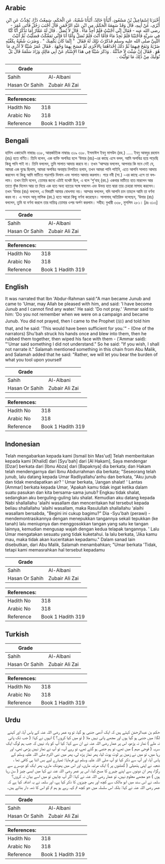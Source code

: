 ## Arabic


<div dir="rtl" lang="ar" style={{fontSize:'larger',backgroundColor:'#f8f9fa',padding:20}}>
أَخْبَرَنَا إِسْمَاعِيلُ بْنُ مَسْعُودٍ، أَنْبَأَنَا خَالِدٌ، أَنْبَأَنَا شُعْبَةُ، عَنِ الْحَكَمِ، سَمِعْتُ ذَرًّا، يُحَدِّثُ عَنِ ابْنِ أَبْزَى، عَنْ أَبِيهِ، قَالَ وَقَدْ سَمِعَهُ الْحَكَمُ، مِنِ ابْنِ عَبْدِ الرَّحْمَنِ قَالَ أَجْنَبَ رَجُلٌ فَأَتَى عُمَرَ - رضى الله عنه - فَقَالَ إِنِّي أَجْنَبْتُ فَلَمْ أَجِدْ مَاءً ‏.‏ قَالَ لاَ تُصَلِّ ‏.‏ قَالَ لَهُ عَمَّارٌ أَمَا تَذْكُرُ أَنَّا كُنَّا فِي سَرِيَّةٍ فَأَجْنَبْنَا فَلَمْ نَجِدْ مَاءً فَأَمَّا أَنْتَ فَلَمْ تُصَلِّ وَأَمَّا أَنَا فَإِنِّي تَمَعَّكْتُ فَصَلَّيْتُ ثُمَّ أَتَيْتُ النَّبِيَّ صلى الله عليه وسلم فَذَكَرْتُ ذَلِكَ لَهُ فَقَالَ ‏ "‏ إِنَّمَا كَانَ يَكْفِيكَ ‏"‏ ‏.‏ وَضَرَبَ شُعْبَةُ بِكَفَّيْهِ ضَرْبَةً وَنَفَخَ فِيهِمَا ثُمَّ دَلَكَ إِحْدَاهُمَا بِالأُخْرَى ثُمَّ مَسَحَ بِهِمَا وَجْهَهُ ‏.‏ فَقَالَ عُمَرُ شَيْئًا لاَ أَدْرِي مَا هُوَ ‏.‏ فَقَالَ إِنْ شِئْتَ لاَ حَدَّثْتُهُ ‏.‏ وَذَكَرَ شَيْئًا فِي هَذَا الإِسْنَادِ عَنْ أَبِي مَالِكٍ وَزَادَ سَلَمَةُ قَالَ بَلْ نُوَلِّيكَ مِنْ ذَلِكَ مَا تَوَلَّيْتَ ‏.‏
</div>
<div style={{backgroundColor:'#f8f9fa',padding:20, marginBottom: 10}}><table> <thead> <tr> <th>Grade</th> <th></th> </tr> </thead> <tbody> <tr><td>Sahih</td><td>Al-Albani</td></tr><tr><td>Hasan Or Sahih</td><td>Zubair Ali Zai</td></tr></tbody></table><table> <thead> <tr> <th>References:</th> <th></th> </tr> </thead> <tbody><tr><td>Hadith No</td><td>318</td></tr><tr><td>Arabic No</td><td>318</td></tr><tr><td>Reference</td><td>Book 1 Hadith 319</td></tr></tbody></table></div>

## Bengali


<div dir="ltr" lang="bn" style={{fontSize:'larger',backgroundColor:'#f8f9fa',padding:20}}>
হাদিস একাডেমি নাম্বারঃ ৩১৮, আন্তর্জাতিক নাম্বারঃ ৩১৯ ৩১৮. ইসমাঈল ইবনু মাসউদ (রহ.) ..... ইবনু আবদুর রহমান (রাঃ) হতে বর্ণিত। তিনি বলেন, এক ব্যক্তি অপবিত্র হলে ‘উমার (রাঃ)-এর কাছে এসে বলল, আমি অপবিত্র হয়ে পড়েছি কিন্তু পানি পাই না। তিনি বললেন, তুমি সালাত আদায় করবে না। তখন ‘আম্মার বললেন, আপনার কি মনে নেই যে, আমরা এক যুদ্ধে ছিলাম, আমরা অপবিত্র অবস্থায় নিপতিত হলাম, তখন আমরা পানি পাইনি, এতে আপনি সালাত আদায় করলেন না কিন্তু আমি মাটিতে গড়াগড়ি দিলাম এবং সালাত আদায় করলাম। পরে নবী (সা.) -এর কাছে এসে তা বললাম। তখন তিনি বলেন, তোমার জন্যে এটাই যথেষ্ট ছিল, এ বলে ‘শু’বাহ্ (রহ.) একবার মাটিতে হাত মারলেন আর তাতে ফুঁক দিলেন আর তা দিয়ে এক হাত অন্য হাতের সঙ্গে ঘষলেন এবং উভয় হাত দ্বারা তার চেহারা মাসাহ করলেন। তখন ‘উমার (রাঃ) বললেন, এ বিষয়টি আমার বোধগম্য নয়। আম্মার বললেন, যদি আপনি চান তাহলে আমি তা বর্ণনা করব না। এ সনদে আবূ মালিক (রহ.) হতে আরো কিছু বর্ণনা করেছেন। সালামাহ্ অতিরিক্ত বলেছেন, ‘উমার (রাঃ) বললেন, তুমি যা বর্ণনা করলে তার দায়িত্ব তোমার ওপর অর্পণ করলাম। সহীহ: বুখারী ৩৩৮, মুসলিম ২৮১। [দ্রঃ ৩১৩]
</div>
<div style={{backgroundColor:'#f8f9fa',padding:20, marginBottom: 10}}><table> <thead> <tr> <th>Grade</th> <th></th> </tr> </thead> <tbody> <tr><td>Sahih</td><td>Al-Albani</td></tr><tr><td>Hasan Or Sahih</td><td>Zubair Ali Zai</td></tr></tbody></table><table> <thead> <tr> <th>References:</th> <th></th> </tr> </thead> <tbody><tr><td>Hadith No</td><td>318</td></tr><tr><td>Arabic No</td><td>318</td></tr><tr><td>Reference</td><td>Book 1 Hadith 319</td></tr></tbody></table></div>

## English


<div dir="ltr" lang="en" style={{fontSize:'larger',backgroundColor:'#f8f9fa',padding:20}}>
It was narrated that Ibn 'Abdur-Rahman said:"A man became Junub and came to 'Umar, may Allah be pleased with him, and said: 'I have become Junub and I cannot find any water.' He said: 'Do not pray.' 'Ammar said to him: 'Do you not remember when we were on a campaign and became Junub. You did not prayed, then I came to the Prophet (ﷺ) and told him that, and he said: 'This would have been sufficient for you.'" - (One of the narrators) Shu'bah struck his hands once and blew into them, then he rubbed them together, then wiped his face with them - ('Ammar said): "'Umar said something I did not understand." So he said: "If you wish, I shall not narrate it." Salamah mentioned something in this chain from Abu Malik, and Salamah added that he said: "Rather, we will let you bear the burden of what you tool upon yourself
</div>
<div style={{backgroundColor:'#f8f9fa',padding:20, marginBottom: 10}}><table> <thead> <tr> <th>Grade</th> <th></th> </tr> </thead> <tbody> <tr><td>Sahih</td><td>Al-Albani</td></tr><tr><td>Hasan Or Sahih</td><td>Zubair Ali Zai</td></tr></tbody></table><table> <thead> <tr> <th>References:</th> <th></th> </tr> </thead> <tbody><tr><td>Hadith No</td><td>318</td></tr><tr><td>Arabic No</td><td>318</td></tr><tr><td>Reference</td><td>Book 1 Hadith 319</td></tr></tbody></table></div>

## Indonesian


<div dir="ltr" lang="id" style={{fontSize:'larger',backgroundColor:'#f8f9fa',padding:20}}>
Telah mengabarkan kepada kami [Ismail bin Mas'ud] Telah memberitakan kepada kami [Khalid] dari [Syu'bah] dari [Al Hakam], Saya mendengar [Dzar] berkata dari [Ibnu Abza] dari [Bapaknya] dia berkata; dan Hakam telah mendengarnya dari Ibnu Abdurrahman dia berkata; "Seseorang telah junub, lalu datang kepada Umar Radliyallahu'anhu dan berkata, "Aku junub dan tidak mendapatkan air? ' Umar berkata, 'Jangan shalat! ' Lantas [Ammar] berkata kepada Umar, 'Apakah kamu tidak ingat ketika dalam suatu pasukan dan kita bersama-sama junub? Engkau tidak shalat, sedangkan aku berguling-guling lalu shalat. Kemudian aku datang kepada Nabi shallallahu 'alaihi wasallam dan menceritakan hal tersebut kepada beliau shallallahu 'alaihi wasallam, maka Rasulullah shallallahu 'alaihi wasallam bersabda, "Begini ini cukup bagimu?" Dia -Syu'bah (perawi) - mendemontrasikannya dengan menepukkan tangannya sekali tepukkan (ke tanah) lalu meniupnya dan menggosokkan tangan yang satu ke tangan lainnya, kemudian mengusap wajah dengan kedua telapak tangannya. ' Lalu Umar mengatakan sesuatu yang tidak kuketahui. Ia lalu berkata, 'Jika kamu mau, maka tidak akan kuceritakan kepadamu." Dalam sanad lain disebutkan, dari Abu Malik, Salamah menambahkan; "Umar berkata 'Tidak, tetapi kami memasrahkan hal tersebut kepadamu
</div>
<div style={{backgroundColor:'#f8f9fa',padding:20, marginBottom: 10}}><table> <thead> <tr> <th>Grade</th> <th></th> </tr> </thead> <tbody> <tr><td>Sahih</td><td>Al-Albani</td></tr><tr><td>Hasan Or Sahih</td><td>Zubair Ali Zai</td></tr></tbody></table><table> <thead> <tr> <th>References:</th> <th></th> </tr> </thead> <tbody><tr><td>Hadith No</td><td>318</td></tr><tr><td>Arabic No</td><td>318</td></tr><tr><td>Reference</td><td>Book 1 Hadith 319</td></tr></tbody></table></div>

## Turkish


<div dir="ltr" lang="tr" style={{fontSize:'larger',backgroundColor:'#f8f9fa',padding:20}}>

</div>
<div style={{backgroundColor:'#f8f9fa',padding:20, marginBottom: 10}}><table> <thead> <tr> <th>Grade</th> <th></th> </tr> </thead> <tbody> <tr><td>Sahih</td><td>Al-Albani</td></tr><tr><td>Hasan Or Sahih</td><td>Zubair Ali Zai</td></tr></tbody></table><table> <thead> <tr> <th>References:</th> <th></th> </tr> </thead> <tbody><tr><td>Hadith No</td><td>318</td></tr><tr><td>Arabic No</td><td>318</td></tr><tr><td>Reference</td><td>Book 1 Hadith 319</td></tr></tbody></table></div>

## Urdu


<div dir="rtl" lang="ur" style={{fontSize:'larger',backgroundColor:'#f8f9fa',padding:20}}>
حکم بن عبدالرحمٰن کہتے ہیں کہ ایک آدمی جنبی ہو گیا، تو وہ عمر رضی اللہ عنہ کے پاس آیا، اور کہنے لگا: میں جنبی ہو گیا ہوں اور مجھے پانی نہیں ملا ( تو میں کیا کروں؟ ) انہوں نے کہا: ( جب تک پانی نہ ملے ) نماز نہ پڑھو، اس پر عمار رضی اللہ عنہ نے ان سے کہا: کیا آپ کو یاد نہیں کہ جب ہم لوگ ایک سریہ ( فوجی مہم ) میں تھے، تو ہم جنبی ہو گئے تھے، تو رہے آپ، تو آپ نے نماز نہیں پڑھی تھی، اور رہا میں، تو میں نے زمین پر لوٹ پوٹ لیا، پھر نماز پڑھ لی، پھر میں نبی اکرم صلی اللہ علیہ وسلم کے پاس آیا، اور آپ سے ذکر کیا تو آپ صلی اللہ علیہ وسلم نے فرمایا: تمہارے لیے بس اتنا ہی کافی تھا ، شعبہ نے اپنی ہتھیلی ( گھٹنوں پر ) ایک مرتبہ ماری، اور اس میں پھونک ماری، پھر ایک کو دوسرے سے رگڑا، پھر ان دونوں سے اپنے چہرے کا مسح کیا، اس پر عمر رضی اللہ عنہ نے کہا میں ایسی چیز ( سن رہا ہوں ) جو مجھے معلوم نہیں، تو عمار رضی اللہ عنہ نے کہا: اگر آپ چاہیں تو میں اسے بیان نہ کروں؟ سلمہ نے اس سند میں ابو مالک سے کچھ اور بھی چیزوں کا ذکر کیا ہے، اور سلمہ نے یہ اضافہ کیا ہے کہ عمر رضی اللہ عنہ نے کہا: بلکہ اس سلسلہ میں جو کچھ تم کہہ رہے ہو ہم تم کو اس کا ذمہ دار بناتے ہیں۔
</div>
<div style={{backgroundColor:'#f8f9fa',padding:20, marginBottom: 10}}><table> <thead> <tr> <th>Grade</th> <th></th> </tr> </thead> <tbody> <tr><td>Sahih</td><td>Al-Albani</td></tr><tr><td>Hasan Or Sahih</td><td>Zubair Ali Zai</td></tr></tbody></table><table> <thead> <tr> <th>References:</th> <th></th> </tr> </thead> <tbody><tr><td>Hadith No</td><td>318</td></tr><tr><td>Arabic No</td><td>318</td></tr><tr><td>Reference</td><td>Book 1 Hadith 319</td></tr></tbody></table></div>